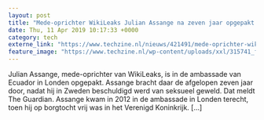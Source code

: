 ```yaml
---
layout: post
title: "Mede-oprichter WikiLeaks Julian Assange na zeven jaar opgepakt in Londen"
date: Thu, 11 Apr 2019 10:17:33 +0000
category: tech
externe_link: "https://www.techzine.nl/nieuws/421491/mede-oprichter-wikileaks-julian-assange-na-zeven-jaar-opgepakt-in-londen.html"
feature_image: "https://www.techzine.nl/wp-content/uploads/xxl/315741_ff1a26a5.jpg"
---
```


Julian Assange, mede-oprichter van WikiLeaks, is in de ambassade van Ecuador in Londen opgepakt. Assange bracht daar de afgelopen zeven jaar door, nadat hij in Zweden beschuldigd werd van seksueel geweld. Dat meldt The Guardian. Assange kwam in 2012 in de ambassade in Londen terecht, toen hij op borgtocht vrij was in het Verenigd Koninkrijk. [&#8230;]
